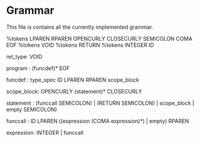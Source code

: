 # Grammar

This file is contains all the currently implemented grammar.

%tokens LPAREN RPAREN OPENCURLY CLOSECURLY SEMICOLON COMA EOF
%tokens VOID
%tokens RETURN
%tokens INTEGER ID


ret_type: VOID

program : (funcdef)* EOF

funcdef : type_spec ID LPAREN RPAREN scope_block

scope_block: OPENCURLY (statement)* CLOSECURLY

statement : (funccall SEMICOLON)
            | (RETURN SEMICOLON)
            | scope_block
            | empty SEMICOLON)



funccall : ID LPAREN ((expression (COMA expression)*) | empty) RPAREN

expression: INTEGER | funccall
